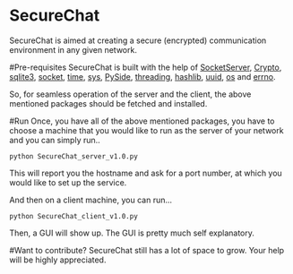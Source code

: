 # SecureChat
SecureChat is aimed at creating a secure (encrypted) communication environment in any given network.

#Pre-requisites
SecureChat is built with the help of [SocketServer](https://github.com/python/cpython/blob/master/Lib/socketserver.py), [Crypto](https://github.com/golang/crypto), [sqlite3](https://docs.python.org/2/library/sqlite3.html), [socket](https://github.com/python-git/python/blob/master/Lib/socket.py), [time](https://docs.python.org/2/library/time.html),  [sys](https://docs.python.org/2/library/sys.html), [PySide](https://github.com/PySide/PySide), [threading](https://github.com/python-git/python/blob/master/Lib/threading.py), [hashlib](https://github.com/python-git/python/blob/master/Lib/hashlib.py), [uuid](https://github.com/python/cpython/blob/master/Lib/uuid.py), [os](https://docs.python.org/2/library/os.html) and [errno](https://github.com/python-git/python/blob/master/Lib/plat-irix5/ERRNO.py).

So, for seamless operation of the server and the client, the above mentioned packages should be fetched and installed.

#Run
Once, you have all of the above mentioned packages, you have to choose a machine that you would like to run as the server of your network and you can simply run..
```
python SecureChat_server_v1.0.py
```
This will report you the hostname and ask for a port number, at which you would like to set up the service.

And then on a client machine, you can run...
```
python SecureChat_client_v1.0.py
```
Then, a GUI will show up. The GUI is pretty much self explanatory.

#Want to contribute?
SecureChat still has a lot of space to grow. Your help will be highly appreciated.
